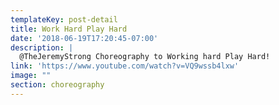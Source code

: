 ```yaml
---
templateKey: post-detail
title: Work Hard Play Hard
date: '2018-06-19T17:20:45-07:00'
description: |
  @TheJeremyStrong Choreography to Working hard Play Hard!
link: 'https://www.youtube.com/watch?v=VQ9wssb4lxw'
image: ""
section: choreography
---
```

